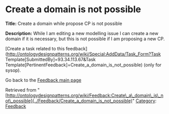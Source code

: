 #  Create a domain is not possible


__Title:__ Create a domain while propose CP is not possible


__Description:__ While I am editing a new modelling issue I can create a new domain if it is necessary, but this is not possible if I am proposing a new CP. 


  




[Create a task related to this feedback](http://ontologydesignpatterns.org/wiki/Special:AddData/Task_Form?Task Template[SubmittedBy]=93.34.113.67&Task Template[PertinentFeedback]=Create_a_domain_is_not_possible) (only for sysop).


  



Go back to the  [Feedback main page](../Feedback/Main "Feedback:Main")


  






Retrieved from "[http://ontologydesignpatterns.org/wiki/Feedback:Create\_a\_domain\_is\_not\_possible](../Feedback/Create_a_domain_is_not_possible)"
 [Category](http://ontologydesignpatterns.org/wiki/Special:Categories "Special:Categories"): [Feedback](../Category/Feedback "Category:Feedback")